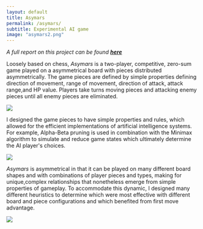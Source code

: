 ```yaml
---
layout: default
title: Asymars
permalink: /asymars/
subtitle: Experimental AI game
image: "asymars2.png"
---
```


*A full report on this project can be found __[here]({{site.baseurl}}/assets/asymars_report.pdf)__*

Loosely based on chess, *Asymars* is a two-player, competitive, zero-sum game played on a asymmetrical board with pieces distributed
asymmetrically. The game pieces are defined by simple properties defining direction of movement, range of movement, direction of attack, attack range,and HP value. Players take turns moving pieces and attacking enemy pieces until all enemy pieces are eliminated.

![]({{site.baseurl}}/assets/image/asymars1.png)

I designed the game pieces to have simple properties and rules, which allowed for the efficient implementations of artificial intelligence systems. For example, Alpha-Beta pruning is used in combination with the Minimax algorithm to simulate and reduce game states which ultimately determine the AI player's choices.

![]({{site.baseurl}}/assets/image/asymars3.png)

*Asymars* is asymmetrical in that it can be played on many different board shapes and with combinations of player pieces and types, making for unique,complex relationships that nonetheless emerge from simple properties of gameplay. To accommodate this dynamic, I designed many different heuristics to determine which were most effective with different board and piece configurations and which benefited from first move advantage.

![]({{site.baseurl}}/assets/image/asymars4.png)
